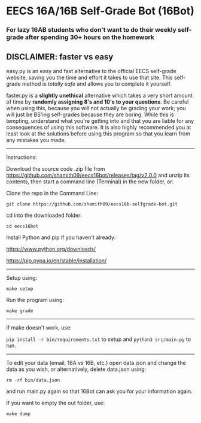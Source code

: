 # EECS 16A/16B Self-Grade Bot (16Bot)

### For lazy 16AB students who don't want to do their weekly self-grade after spending 30+ hours on the homework

## DISCLAIMER: faster vs easy

easy.py is an easy and fast alternative to the official EECS self-grade website, saving you the time and effort it takes to use that site. This self-grade method is _totally safe_ and allows you to complete it yourself.

faster.py is a __slightly unethical__ alternative which takes a very short amount of time by __randomly assigning 8's and 10's to your questions__. Be careful when using this, because you will not actually be grading your work; you will just be BS'ing self-grades because they are boring. While this is tempting, understand what you're getting into and that you are liable for any consequences of using this software. It is also highly recommended you at least look at the solutions before using this program so that you learn from any mistakes you made.

---------
Instructions:

Download the source code .zip file from https://github.com/shamith09/eecs16bot/releases/tag/v2.0.0 and unzip its contents, then start a command line (Terminal) in the new folder, or:

Clone the repo in the Command Line:

`git clone https://github.com/shamith09/eecs16b-selfgrade-bot.git`

cd into the downloaded folder:

`cd eecs16bot`

Install Python and pip if you haven't already:

https://www.python.org/downloads/

https://pip.pypa.io/en/stable/installation/

---------
Setup using:

`make setup`

Run the program using:

`make grade`

---------
If make doesn't work, use:

`pip install -r bin/requirements.txt` to setup and
`python3 src/main.py` to run.

---------
To edit your data (email, 16A vs 16B, etc.) open data.json and change the data as you wish, or alternatively, delete data.json using:

`rm -rf bin/data.json`

and run main.py again so that 16Bot can ask you for your information again.

If you want to empty the out folder, use:

`make dump`
